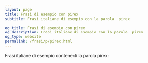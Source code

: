 ```yaml
---
layout: page
title: Frasi di esempio con pirex 
subtitle: Frasi italiane di esempio con la parola  pirex

og_title: Frasi di esempio con pirex 
og_description: Frasi italiane di esempio con la parola  pirex
og_type: website
permalink: /frasi/p/pirex.html
---
```


Frasi italiane di esempio contenenti la parola pirex:



